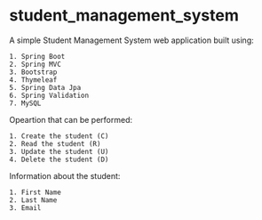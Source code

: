 # student_management_system

A simple Student Management System web application built using:

    1. Spring Boot
    2. Spring MVC
    3. Bootstrap
    4. Thymeleaf
    5. Spring Data Jpa
    6. Spring Validation
    7. MySQL
    
    
Opeartion that can be performed:

    1. Create the student (C)
    2. Read the student (R)
    3. Update the student (U)
    4. Delete the student (D)
    
    
Information about the student:

    1. First Name
    2. Last Name
    3. Email
    
